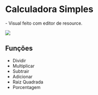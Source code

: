 # Calculadora Simples
\- Visual feito com editor de resource.

![](https://uploaddeimagens.com.br/images/002/987/091/original/calc.png?1606921643)

## Funções
- Dividir
- Multiplicar
- Subtrair
- Adicionar
- Raiz Quadrada
- Porcentagem

